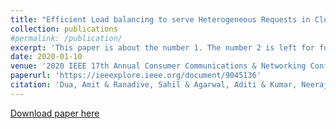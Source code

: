```yaml
---
title: "Efficient Load balancing to serve Heterogeneous Requests in Clustered Systems using Kubernetes"
collection: publications
#permalink: /publication/
excerpt: 'This paper is about the number 1. The number 2 is left for future work.'
date: 2020-01-10
venue: '2020 IEEE 17th Annual Consumer Communications & Networking Conference (CCNC)'
paperurl: 'https://ieeexplore.ieee.org/document/9045136'
citation: 'Dua, Amit & Ranadive, Sahil & Agarwal, Aditi & Kumar, Neeraj. (2020). Efficient Load balancing to serve Heterogeneous Requests in Clustered Systems using Kubernetes. 1-2. 10.1109/CCNC46108.2020.9045136. '
---
```


[Download paper here](https://ieeexplore.ieee.org/document/9045136)